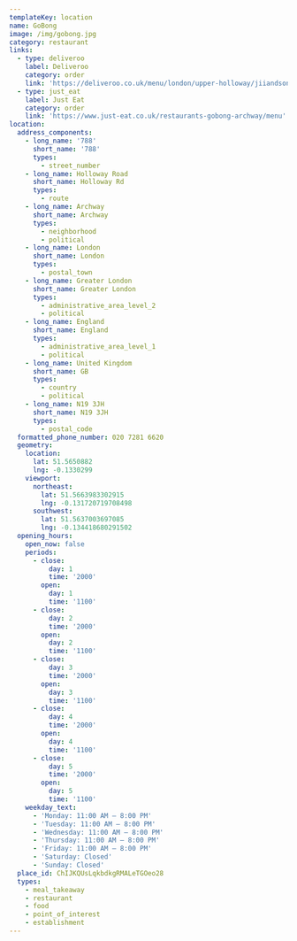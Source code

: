 ```yaml
---
templateKey: location
name: GoBong
image: /img/gobong.jpg
category: restaurant
links:
  - type: deliveroo
    label: Deliveroo
    category: order
    link: 'https://deliveroo.co.uk/menu/london/upper-holloway/jiiandsong-ltd'
  - type: just_eat
    label: Just Eat
    category: order
    link: 'https://www.just-eat.co.uk/restaurants-gobong-archway/menu'
location:
  address_components:
    - long_name: '788'
      short_name: '788'
      types:
        - street_number
    - long_name: Holloway Road
      short_name: Holloway Rd
      types:
        - route
    - long_name: Archway
      short_name: Archway
      types:
        - neighborhood
        - political
    - long_name: London
      short_name: London
      types:
        - postal_town
    - long_name: Greater London
      short_name: Greater London
      types:
        - administrative_area_level_2
        - political
    - long_name: England
      short_name: England
      types:
        - administrative_area_level_1
        - political
    - long_name: United Kingdom
      short_name: GB
      types:
        - country
        - political
    - long_name: N19 3JH
      short_name: N19 3JH
      types:
        - postal_code
  formatted_phone_number: 020 7281 6620
  geometry:
    location:
      lat: 51.5650882
      lng: -0.1330299
    viewport:
      northeast:
        lat: 51.5663983302915
        lng: -0.131720719708498
      southwest:
        lat: 51.5637003697085
        lng: -0.134418680291502
  opening_hours:
    open_now: false
    periods:
      - close:
          day: 1
          time: '2000'
        open:
          day: 1
          time: '1100'
      - close:
          day: 2
          time: '2000'
        open:
          day: 2
          time: '1100'
      - close:
          day: 3
          time: '2000'
        open:
          day: 3
          time: '1100'
      - close:
          day: 4
          time: '2000'
        open:
          day: 4
          time: '1100'
      - close:
          day: 5
          time: '2000'
        open:
          day: 5
          time: '1100'
    weekday_text:
      - 'Monday: 11:00 AM – 8:00 PM'
      - 'Tuesday: 11:00 AM – 8:00 PM'
      - 'Wednesday: 11:00 AM – 8:00 PM'
      - 'Thursday: 11:00 AM – 8:00 PM'
      - 'Friday: 11:00 AM – 8:00 PM'
      - 'Saturday: Closed'
      - 'Sunday: Closed'
  place_id: ChIJKQUsLqkbdkgRMALeTGOeo28
  types:
    - meal_takeaway
    - restaurant
    - food
    - point_of_interest
    - establishment
---
```


